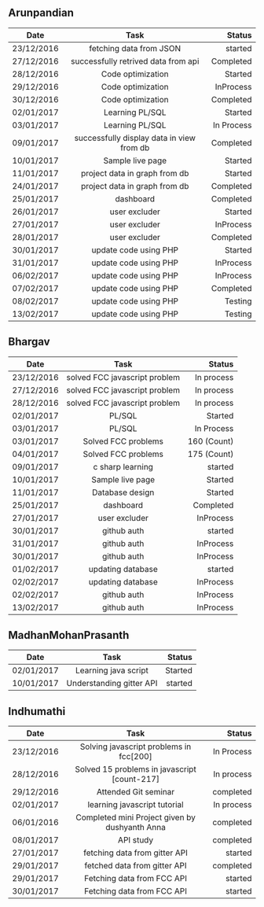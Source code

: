 ## Arunpandian

| Date        | Task           | Status  |
| ------------- |:-------------:| -----:|
| 23/12/2016      | fetching data from JSON | started |
| 27/12/2016      | successfully retrived data from api      |   Completed |
| 28/12/2016      | Code optimization      | Started |
| 29/12/2016      | Code optimization      | InProcess |
| 30/12/2016      | Code optimization      | Completed |
| 02/01/2017      |Learning PL/SQL       | Started |
| 03/01/2017      |Learning PL/SQL       | In Process |
| 09/01/2017      |successfully display data in view from db     | Completed |
| 10/01/2017      |Sample live page     | Started |
| 11/01/2017      |project data in graph from db     | Started |
| 24/01/2017      |project data in graph from db     | Completed |
| 25/01/2017      |dashboard     | Completed |
| 26/01/2017      |user excluder     | Started |
| 27/01/2017      |user excluder     | InProcess |
| 28/01/2017      |user excluder     | Completed |
| 30/01/2017      |  update code using PHP   | Started |
| 31/01/2017      |  update code using PHP   | InProcess |
| 06/02/2017      |  update code using PHP   | InProcess |
| 07/02/2017      |  update code using PHP   | Completed |
| 08/02/2017      |  update code using PHP   | Testing |
| 13/02/2017      |  update code using PHP   | Testing |


## Bhargav

| Date        | Task           | Status  |
| ------------- |:-------------:| -----:|
|  23/12/2016 |solved FCC javascript problem| In process |   
|  27/12/2016 |solved FCC javascript problem| In process |  
|  28/12/2016 |solved FCC javascript problem| In process |  
| 02/01/2017      | PL/SQL       | Started |
| 03/01/2017      | PL/SQL       | In Process |
| 03/01/2017      |Solved FCC problems       | 160 (Count) |
| 04/01/2017      |Solved FCC problems       | 175 (Count) |
|09/01/2017       |c sharp learning          |  started    |
| 10/01/2017      |Sample live page     | Started |
| 11/01/2017      |Database design   | Started |
| 25/01/2017      |dashboard     | Completed |
| 27/01/2017      |user excluder     | InProcess |
| 30/01/2017      |github auth     | started |
| 31/01/2017      |github auth     | InProcess |
| 30/01/2017      |github auth     | InProcess |
| 01/02/2017      |updating database    | started |
| 02/02/2017      |updating database    | InProcess |
| 02/02/2017      |github auth    | InProcess |
| 13/02/2017      |github auth    | InProcess |


## MadhanMohanPrasanth

| Date        | Task           | Status  |
| ------------- |:-------------:| -----:|
|02/01/2017     | Learning java script    | Started |
|10/01/2017     |Understanding gitter API | started |

## Indhumathi

| Date        | Task           | Status  |
| ------------- |:-------------:| -----:|
|23/12/2016|Solving javascript problems in fcc[200]| In Process |
|28/12/2016 | Solved 15 problems in javascript [count-217]| In process| 
|29/12/2016 |Attended Git seminar|completed| 
|02/01/2017 |learning javascript tutorial|In process| 
|06/01/2016 |Completed mini Project given by dushyanth Anna|completed| 
|08/01/2017 |API study|completed| 
|27/01/2017 |fetching data from gitter API|started| 
|29/01/2017 |fetched data from gitter API|completed| 
|29/01/2017|Fetching data  from FCC API|started| 
|30/01/2017|Fetching data  from FCC API|started| 

